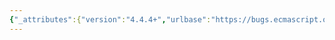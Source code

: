 ```yaml
---
{"_attributes":{"version":"4.4.4+","urlbase":"https://bugs.ecmascript.org/","maintainer":"dherman@mozilla.com"},"bug":{"bug_id":2984,"creation_ts":"2014-06-10 08:57:00 -0700","short_desc":"Ch.14, cumulative bugs & suggestions","delta_ts":"2014-07-18 14:40:27 -0700","product":"Draft for 6th Edition","component":"technical issue","version":"Rev 23: April 5, 2014 Draft","rep_platform":"All","op_sys":"All","bug_status":"RESOLVED","resolution":"FIXED","see_also":"https://bugs.ecmascript.org/show_bug.cgi?id=3005","priority":"Normal","bug_severity":"enhancement","everconfirmed":true,"reporter":{"uid":"rossberg","name":"Andreas Rossberg"},"assigned_to":{"uid":"allen","name":"Allen Wirfs-Brock"},"cc":"andrebargull","long_desc":[{"commentid":8875,"comment_count":0,"who":{"uid":"rossberg","name":"Andreas Rossberg"},"bug_when":"2014-06-10 08:57:25 -0700","thetext":"Ch.14, cumulative bugs & suggestions\n\n[Note: this is against Rev. 23, some things might have been fixed or changed already.]\n\n\nTECHNICAL ISSUES\n\n14.1.2, 1st case, last bullet: I thought we decided to drop this restriction (at the 2014/09/18 meeting)\n14.2.1, 1st case, 2nd bullet: dito\n14.2.1, 2nd case: \"if any early errors are present\" seems an inadequate formulation. For example, there might be early ReferenceErrors. It doesn't make sense to convert them to SyntaxErrors in this rule.\n\n14.3.1, 1st case, 2nd bullet: we decided to drop this, see above\n14.3.1, 2nd case, last bullet: dito\n14.4.1, 1st case, 2nd bullet: dito\n14.4.1, 2nd case, last bullet: dito\n\n14.5.17: steps 15.b and 17.b return without resetting the context's environment\n\n14.6: The specification of IsInTailPosition seems broken. It just verifies that there exists _some_ occurrence of the phrase in question in tail position, but does not check that it is the one we are looking for. For example, consider \"() => { f(); return f() }\". AFAICS, given the definition as is, IsInTailPosition would give true no matter which call to f() we are asking for.\n\n14.6.2.1, last case: \"Finally\" -> \"Block\"\n14.6.3, step 3: \"it remains in its suspended state\" -- I'm not sure I understand, \"it\" refers to the now-on-top context, which is not the suspended one\n\n\nSUGGESTIONS\n\n14.1.8: Why not define that in terms of BoundNames being empty/non-empty?\n\n\nTYPOS & FORMATTING\n\n14.1.2: layout of first production\n14.1.14: bogus xref to 13.11.2\n14.2.16: bogus xref to 14.1.18 (should be 14.1.19)\n14.2.16, Note: \"is\" -> \"in\"\n14.4.11: spurious comma in xrefs\n14.4.13: bogus xref to 14.1.18 (should be 14.1.19)\n14.5.1, 2nd case, 1st bullet: formatting\n14.6.2.2, cases for Expression: formatting of 'Expression' and 'AssignmentExpression'"},{"commentid":9123,"comment_count":1,"who":{"uid":"allen","name":"Allen Wirfs-Brock"},"bug_when":"2014-07-02 11:13:27 -0700","thetext":"Re: let redeclaration of parameters in body issues (14.1.2, 14.2.1):\n\nhttps://github.com/rwaldron/tc39-notes/blob/master/es6/2013-09/sept-18.md#--rules-about-redeclaration show an example: \n\nfunction f(x = {}) {\n  let x;\n}\n\n// Error for redeclaration.\n\nand I don't see any discussion or recorded decision that changes that. \n\nAs the the rationale, consider:\n\nfunction (x  = { } {\n   var x;\n   let x;\n}\n\nwould definitely be an error under our current static semantics. It's a var/let conflict. And formal parameters are var-like, in the sense that in:\n\nfunction (x= { }) {\n   var x;\n}\n\nthe var declaration of x does not introduce a new x binding the body scope.  Hence, it is equivalent to: \n\nfunction (x= { }) {\n}\n\nGiven that equivalence, it seems that\nfunction (x  = { } {\n   var x;\n   let x;\n}\n\nand \n\nfunction (x  = { } {\n   let x;\n}\n\nshould use the static 'let/var conflict rules.\n\nThe rule: It is a Syntax Error if any element of the BoundNames of FormalParameters also occurs in the LexicallyDeclaredNames of FunctionBody.\n\nIs an easy to understand statement of this restriction."},{"commentid":9124,"comment_count":2,"who":{"uid":"allen","name":"Allen Wirfs-Brock"},"bug_when":"2014-07-02 13:19:10 -0700","thetext":"fixed in rev26 editor's draft.\n\nExcept for the the parameter/let conflict which I don't I believe is correct.\n\nFor 14.6 added a note that the algorithms are comparing an actual matched production corresponding to a specific source code range and looking for the equivalent source.  A round about way to avoid talking about ASTs and AST subtree matching."},{"commentid":9125,"comment_count":3,"who":{"uid":"rossberg","name":"Andreas Rossberg"},"bug_when":"2014-07-03 04:51:14 -0700","thetext":"Hm, it's the logical consequence of the two scopes decision. I notedly remember this point being clarified in the discussion (by Brendan?), but yeah, I can't find that in the notes. OTOH, I think the code snippet you cite was merely a discussion item, not a resolution.\n\nThe arguments were: Minimise rules and special cases. {} indicates a block, it should behave like one. No reason for special nannying in this one case.\n\nIn particular, I think one can reasonably expect the following equivalence to hold for arrow functions and do expressions in ES7:\n\n  (...) => {...}    ===    (...) => do {...}"},{"commentid":9126,"comment_count":4,"who":{"uid":"andrebargull","name":"André Bargull"},"bug_when":"2014-07-03 05:48:08 -0700","thetext":"(In reply to comment #3)\n> Hm, it's the logical consequence of the two scopes decision.\n\nTwo scopes are only created if parameter defaults are present. If no defaults are present a single scope is required to preserve backwards compatibility (-> deletable eval bindings). \n\n\n> The arguments were: Minimise rules and special cases. {} indicates a block, it\n> should behave like one. No reason for special nannying in this one case.\n\nExcept in `catch` blocks, but that's a different story..."},{"commentid":9128,"comment_count":5,"who":{"uid":"rossberg","name":"Andreas Rossberg"},"bug_when":"2014-07-03 22:36:58 -0700","thetext":"(In reply to comment #4)\n> Two scopes are only created if parameter defaults are present. If no defaults\n> are present a single scope is required to preserve backwards compatibility (->\n> deletable eval bindings). \n\nThe question only affects block-scoped bindings, so there shouldn't be any compatibility issue either way.\n\n> > The arguments were: Minimise rules and special cases. {} indicates a block, it\n> > should behave like one. No reason for special nannying in this one case.\n> \n> Except in `catch` blocks, but that's a different story...\n\nRight. I think the same principle should apply there."},{"commentid":9129,"comment_count":6,"who":{"uid":"andrebargull","name":"André Bargull"},"bug_when":"2014-07-03 23:47:34 -0700","thetext":"(In reply to comment #5)\n> The question only affects block-scoped bindings, so there shouldn't be any\n> compatibility issue either way.\n> \n\nDoes that mean that in the following function `f`, `p` and `a` are in the same scope, whereas `b` is in a different (nested) scope?\n\nfunction f(p) {\n  var a;\n  let b;\n}\n\nVar-scoped variables and parameters need to live in the same scope, so compatibility is preserved for this example:\n\nfunction g(x) {\n  print(x);\n  eval(\"var x = 1\");\n  print(x);\n  delete x;\n  print(x);\n}\ng(0); // Prints \"0 1 1\"\n\nNB: If `x` is a default parameter, the example will print \"0 1 0\" instead (per the current semantics in rev25)."},{"commentid":9131,"comment_count":7,"who":{"uid":"rossberg","name":"Andreas Rossberg"},"bug_when":"2014-07-07 02:42:35 -0700","thetext":"(In reply to comment #6)\n> (In reply to comment #5)\n> > The question only affects block-scoped bindings, so there shouldn't be any\n> > compatibility issue either way.\n> \n> Does that mean that in the following function `f`, `p` and `a` are in the same\n> scope, whereas `b` is in a different (nested) scope?\n> \n> function f(p) {\n>   var a;\n>   let b;\n> }\n\nThis would simply behave like\n\n function f(p) {{\n   var a;\n   let b;\n }}\n\ndoes with what's currently spec'ed. That is, `a` is hoisted to the same scope as `p`, but `b`, being block-scoped, isn't.\n\nI'm not sure I understand what your concern is. The question is whether function bodies should behave as block scopes. That's irrelevant to `var`, because its meaning is never affected by the absence or presence of block scopes. Var-scoping is broken beyond repair, nobody suggests we could fix that. But having as simple & uniform rules as possible for lexical scoping would be preferable.\n\n> Var-scoped variables and parameters need to live in the same scope, so\n> compatibility is preserved for this example:\n> \n> function g(x) {\n>   print(x);\n>   eval(\"var x = 1\");\n>   print(x);\n>   delete x;\n>   print(x);\n> }\n> g(0); // Prints \"0 1 1\"\n> \n> NB: If `x` is a default parameter, the example will print \"0 1 0\" instead (per\n> the current semantics in rev25).\n\nYes, no change here."},{"commentid":9132,"comment_count":8,"who":{"uid":"andrebargull","name":"André Bargull"},"bug_when":"2014-07-07 05:38:09 -0700","thetext":"(In reply to comment #7)\n> This would simply behave like\n> \n>  function f(p) {{\n>    var a;\n>    let b;\n>  }}\n> \n> does with what's currently spec'ed. That is, `a` is hoisted to the same scope\n> as `p`, but `b`, being block-scoped, isn't.\n\nIIUC: Functions without default parameters will have two scopes - one scope for parameters and var-declared bindings and an additional scope for lexical bindings. Functions with defaults will have three scopes - the parameter list scope, the var-declared bindings scope and the lexical bindings scope. Is that correct?\n\n> I'm not sure I understand what your concern is. The question is whether\n> function bodies should behave as block scopes.\n\nI just wanted to point out that parameters and var-declared bindings in functions without defaults should live in the same scope. That way (unnecessary?) differences between ES5 and ES6 semantics are reduced. Cf. the wrong \"invisible environment\" statement in [1].\n\n[1] https://github.com/rwaldron/tc39-notes/blob/master/es6/2014-04/apr-8.md#41-review-latest-spec-draft"},{"commentid":9144,"comment_count":9,"who":{"uid":"allen","name":"Allen Wirfs-Brock"},"bug_when":"2014-07-10 13:14:24 -0700","thetext":"added bug 3005 to track issue regard parameter/let name conflict early error"},{"commentid":9283,"comment_count":10,"who":{"uid":"allen","name":"Allen Wirfs-Brock"},"bug_when":"2014-07-18 14:40:27 -0700","thetext":"in rev26"}]}}
---
```

